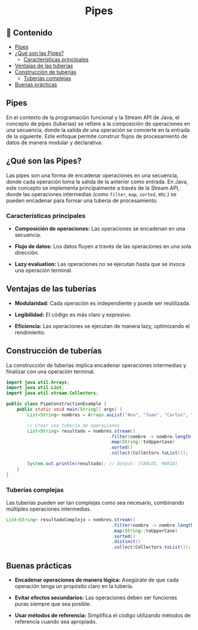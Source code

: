 <h1 align="center">Pipes</h1>

<h2>📑 Contenido</h2>

- [Pipes](#pipes)
- [¿Qué son las Pipes?](#qué-son-las-pipes)
  - [Características principales](#características-principales)
- [Ventajas de las tuberías](#ventajas-de-las-tuberías)
- [Construcción de tuberías](#construcción-de-tuberías)
  - [Tuberías complejas](#tuberías-complejas)
- [Buenas prácticas](#buenas-prácticas)

## Pipes

En el contexto de la programación funcional y la Stream API de Java, el concepto de pipes (tuberías) se refiere a la composición de operaciones en una secuencia, donde la salida de una operación se convierte en la entrada de la siguiente. Este enfoque permite construir flujos de procesamiento de datos de manera modular y declarativa.

## ¿Qué son las Pipes?

Las pipes son una forma de encadenar operaciones en una secuencia, donde cada operación toma la salida de la anterior como entrada. En Java, este concepto se implementa principalmente a través de la Stream API, donde las operaciones intermedias (como `filter`, `map`, `sorted`, etc.) se pueden encadenar para formar una tubería de procesamiento.

### Características principales

- **Composición de operaciones:** Las operaciones se encadenan en una secuencia.

- **Flujo de datos:** Los datos fluyen a través de las operaciones en una sola dirección.

- **Lazy evaluation:** Las operaciones no se ejecutan hasta que se invoca una operación terminal.

## Ventajas de las tuberías

- **Modularidad:** Cada operación es independiente y puede ser reutilizada.

- **Legibilidad:** El código es más claro y expresivo.

- **Eficiencia:** Las operaciones se ejecutan de manera lazy, optimizando el rendimiento.

## Construcción de tuberías

La construcción de tuberías implica encadenar operaciones intermedias y finalizar con una operación terminal.

```java
import java.util.Arrays;
import java.util.List;
import java.util.stream.Collectors;

public class PipeConstructionExample {
    public static void main(String[] args) {
        List<String> nombres = Arrays.asList("Ana", "Juan", "Carlos", "Maria");

        // Crear una tubería de operaciones
        List<String> resultado = nombres.stream()
                                       .filter(nombre -> nombre.length() > 3)
                                       .map(String::toUpperCase)
                                       .sorted()
                                       .collect(Collectors.toList());

        System.out.println(resultado); // Output: [CARLOS, MARIA]
    }
}
```

### Tuberías complejas

Las tuberías pueden ser tan complejas como sea necesario, combinando múltiples operaciones intermedias.

```java
List<String> resultadoComplejo = nombres.stream()
                                        .filter(nombre -> nombre.length() > 3)
                                        .map(String::toUpperCase)
                                        .sorted()
                                        .distinct()
                                        .collect(Collectors.toList());
```

## Buenas prácticas

- **Encadenar operaciones de manera lógica:** Asegúrate de que cada operación tenga un propósito claro en la tubería.

- **Evitar efectos secundarios:** Las operaciones deben ser funciones puras siempre que sea posible.

- **Usar métodos de referencia:** Simplifica el código utilizando métodos de referencia cuando sea apropiado.
